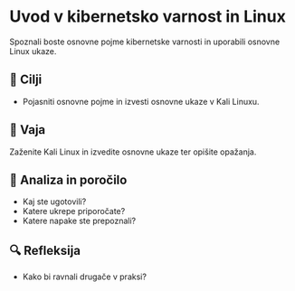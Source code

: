 # Uvod v kibernetsko varnost in Linux

Spoznali boste osnovne pojme kibernetske varnosti in uporabili osnovne Linux ukaze.

## 🎯 Cilji
- Pojasniti osnovne pojme in izvesti osnovne ukaze v Kali Linuxu.

## 🧪 Vaja
Zaženite Kali Linux in izvedite osnovne ukaze ter opišite opažanja.

## 📝 Analiza in poročilo
- Kaj ste ugotovili?
- Katere ukrepe priporočate?
- Katere napake ste prepoznali?

## 🔍 Refleksija
- Kako bi ravnali drugače v praksi?
